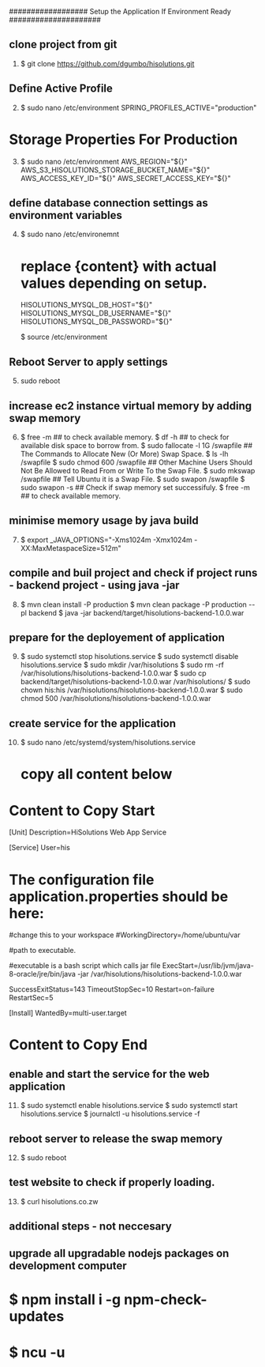 ##################     Setup the Application If Environment Ready      #####################

## clone project from git
1.  $ git clone https://github.com/dgumbo/hisolutions.git  

## Define Active Profile
2.  $ sudo nano /etc/environment
      SPRING_PROFILES_ACTIVE="production" 

# Storage Properties For Production
3.  $ sudo nano /etc/environment
  AWS_REGION="${}"
  AWS_S3_HISOLUTIONS_STORAGE_BUCKET_NAME="${}"
  AWS_ACCESS_KEY_ID="${}"
  AWS_SECRET_ACCESS_KEY="${}"


## define database connection settings as environment variables
4.  $ sudo nano /etc/environemnt
    # replace {content} with actual values depending on setup. 

    HISOLUTIONS_MYSQL_DB_HOST="${}"
    HISOLUTIONS_MYSQL_DB_USERNAME="${}"
    HISOLUTIONS_MYSQL_DB_PASSWORD="${}"

    $ source /etc/environment 

## Reboot Server to apply settings
5. sudo reboot

## increase ec2 instance virtual memory by adding swap memory
6.  $ free -m                          ## to check available memory.
    $ df -h                            ## to check for available disk space to borrow from.
    $ sudo fallocate -l 1G /swapfile   ## The Commands to Allocate New (Or More) Swap Space.
    $ ls -lh /swapfile 
    $ sudo chmod 600 /swapfile         ## Other Machine Users Should Not Be Allowed to Read From or Write To the Swap File.
    $ sudo mkswap /swapfile            ## Tell Ubuntu it is a Swap File.
    $ sudo swapon /swapfile
    $ sudo swapon -s                   ## Check if swap memory set successifuly.
    $ free -m                          ## to check available memory. 

## minimise memory usage by java build
7.  $ export _JAVA_OPTIONS="-Xms1024m -Xmx1024m -XX:MaxMetaspaceSize=512m"

## compile and buil project and check if project runs - backend project - using java -jar
8.  $ mvn clean install -P production
    $ mvn clean package -P production --pl backend
    $ java -jar backend/target/hisolutions-backend-1.0.0.war

## prepare for the deployement of application
9.  $ sudo systemctl stop hisolutions.service
    $ sudo systemctl disable hisolutions.service
    $ sudo mkdir /var/hisolutions
    $ sudo rm -rf /var/hisolutions/hisolutions-backend-1.0.0.war
    $ sudo cp backend/target/hisolutions-backend-1.0.0.war /var/hisolutions/
    $ sudo chown his:his /var/hisolutions/hisolutions-backend-1.0.0.war
    $ sudo chmod 500 /var/hisolutions/hisolutions-backend-1.0.0.war 


##  create service for the application
10. $ sudo nano /etc/systemd/system/hisolutions.service
      # copy all content below


# Content to Copy Start
[Unit]
Description=HiSolutions Web App Service

[Service]
User=his
# The configuration file application.properties should be here:

#change this to your workspace
#WorkingDirectory=/home/ubuntu/var

#path to executable. 

#executable is a bash script which calls jar file
ExecStart=/usr/lib/jvm/java-8-oracle/jre/bin/java -jar /var/hisolutions/hisolutions-backend-1.0.0.war

SuccessExitStatus=143
TimeoutStopSec=10
Restart=on-failure
RestartSec=5

[Install]
WantedBy=multi-user.target
# Content to Copy End


## enable and start the service for the web application
11. $ sudo systemctl enable hisolutions.service
    $ sudo systemctl start hisolutions.service
    $ journalctl -u hisolutions.service -f

## reboot server to release the swap memory 
12. $ sudo reboot

## test website to check if properly loading.
13. $ curl hisolutions.co.zw


## additional steps - not neccesary
## upgrade all upgradable nodejs packages on development computer
#   $ npm install i -g npm-check-updates
#   $ ncu -u


